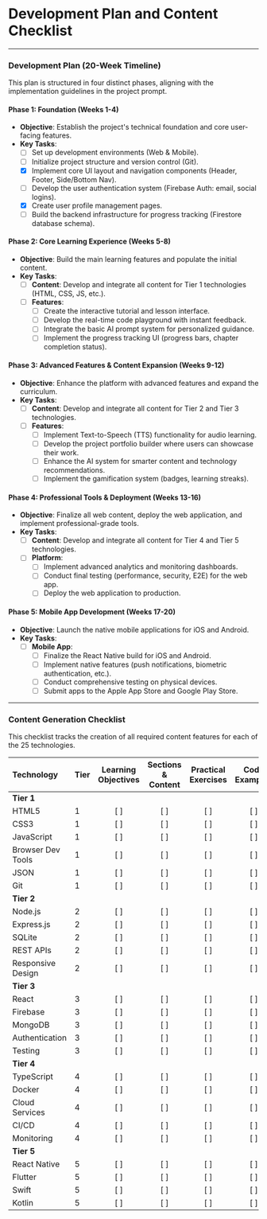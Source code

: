 # Development Plan and Content Checklist

---

### **Development Plan (20-Week Timeline)**

This plan is structured in four distinct phases, aligning with the implementation guidelines in the project prompt.

#### **Phase 1: Foundation (Weeks 1-4)**

*   **Objective**: Establish the project's technical foundation and core user-facing features.
*   **Key Tasks**:
    *   [ ] Set up development environments (Web & Mobile).
    *   [ ] Initialize project structure and version control (Git).
    *   [x] Implement core UI layout and navigation components (Header, Footer, Side/Bottom Nav).
    *   [ ] Develop the user authentication system (Firebase Auth: email, social logins).
    *   [x] Create user profile management pages.
    *   [ ] Build the backend infrastructure for progress tracking (Firestore database schema).

#### **Phase 2: Core Learning Experience (Weeks 5-8)**

*   **Objective**: Build the main learning features and populate the initial content.
*   **Key Tasks**:
    *   [ ] **Content**: Develop and integrate all content for Tier 1 technologies (HTML, CSS, JS, etc.).
    *   [ ] **Features**:
        *   [ ] Create the interactive tutorial and lesson interface.
        *   [ ] Develop the real-time code playground with instant feedback.
        *   [ ] Integrate the basic AI prompt system for personalized guidance.
        *   [ ] Implement the progress tracking UI (progress bars, chapter completion status).

#### **Phase 3: Advanced Features & Content Expansion (Weeks 9-12)**

*   **Objective**: Enhance the platform with advanced features and expand the curriculum.
*   **Key Tasks**:
    *   [ ] **Content**: Develop and integrate all content for Tier 2 and Tier 3 technologies.
    *   [ ] **Features**:
        *   [ ] Implement Text-to-Speech (TTS) functionality for audio learning.
        *   [ ] Develop the project portfolio builder where users can showcase their work.
        *   [ ] Enhance the AI system for smarter content and technology recommendations.
        *   [ ] Implement the gamification system (badges, learning streaks).

#### **Phase 4: Professional Tools & Deployment (Weeks 13-16)**

*   **Objective**: Finalize all web content, deploy the web application, and implement professional-grade tools.
*   **Key Tasks**:
    *   [ ] **Content**: Develop and integrate all content for Tier 4 and Tier 5 technologies.
    *   [ ] **Platform**:
        *   [ ] Implement advanced analytics and monitoring dashboards.
        *   [ ] Conduct final testing (performance, security, E2E) for the web app.
        *   [ ] Deploy the web application to production.

#### **Phase 5: Mobile App Development (Weeks 17-20)**

*   **Objective**: Launch the native mobile applications for iOS and Android.
*   **Key Tasks**:
    *   [ ] **Mobile App**:
        *   [ ] Finalize the React Native build for iOS and Android.
        *   [ ] Implement native features (push notifications, biometric authentication, etc.).
        *   [ ] Conduct comprehensive testing on physical devices.
        *   [ ] Submit apps to the Apple App Store and Google Play Store.

---

### **Content Generation Checklist**

This checklist tracks the creation of all required content features for each of the 25 technologies.

| Technology | Tier | Learning Objectives | Sections & Content | Practical Exercises | Code Examples | Projects | Assessments | AI Prompts |
| :--- | :--- | :---: | :---: | :---: | :---: | :---: | :---: | :---: |
| **Tier 1** | | | | | | | | |
| HTML5 | 1 | [ ] | [ ] | [ ] | [ ] | [ ] | [ ] | [ ] |
| CSS3 | 1 | [ ] | [ ] | [ ] | [ ] | [ ] | [ ] | [ ] |
| JavaScript | 1 | [ ] | [ ] | [ ] | [ ] | [ ] | [ ] | [ ] |
| Browser Dev Tools | 1 | [ ] | [ ] | [ ] | [ ] | [ ] | [ ] | [ ] |
| JSON | 1 | [ ] | [ ] | [ ] | [ ] | [ ] | [ ] | [ ] |
| Git | 1 | [ ] | [ ] | [ ] | [ ] | [ ] | [ ] | [ ] |
| **Tier 2** | | | | | | | | |
| Node.js | 2 | [ ] | [ ] | [ ] | [ ] | [ ] | [ ] | [ ] |
| Express.js | 2 | [ ] | [ ] | [ ] | [ ] | [ ] | [ ] | [ ] |
| SQLite | 2 | [ ] | [ ] | [ ] | [ ] | [ ] | [ ] | [ ] |
| REST APIs | 2 | [ ] | [ ] | [ ] | [ ] | [ ] | [ ] | [ ] |
| Responsive Design | 2 | [ ] | [ ] | [ ] | [ ] | [ ] | [ ] | [ ] |
| **Tier 3** | | | | | | | | |
| React | 3 | [ ] | [ ] | [ ] | [ ] | [ ] | [ ] | [ ] |
| Firebase | 3 | [ ] | [ ] | [ ] | [ ] | [ ] | [ ] | [ ] |
| MongoDB | 3 | [ ] | [ ] | [ ] | [ ] | [ ] | [ ] | [ ] |
| Authentication | 3 | [ ] | [ ] | [ ] | [ ] | [ ] | [ ] | [ ] |
| Testing | 3 | [ ] | [ ] | [ ] | [ ] | [ ] | [ ] | [ ] |
| **Tier 4** | | | | | | | | |
| TypeScript | 4 | [ ] | [ ] | [ ] | [ ] | [ ] | [ ] | [ ] |
| Docker | 4 | [ ] | [ ] | [ ] | [ ] | [ ] | [ ] | [ ] |
| Cloud Services | 4 | [ ] | [ ] | [ ] | [ ] | [ ] | [ ] | [ ] |
| CI/CD | 4 | [ ] | [ ] | [ ] | [ ] | [ ] | [ ] | [ ] |
| Monitoring | 4 | [ ] | [ ] | [ ] | [ ] | [ ] | [ ] | [ ] |
| **Tier 5** | | | | | | | | |
| React Native | 5 | [ ] | [ ] | [ ] | [ ] | [ ] | [ ] | [ ] |
| Flutter | 5 | [ ] | [ ] | [ ] | [ ] | [ ] | [ ] | [ ] |
| Swift | 5 | [ ] | [ ] | [ ] | [ ] | [ ] | [ ] | [ ] |
| Kotlin | 5 | [ ] | [ ] | [ ] | [ ] | [ ] | [ ] | [ ] |
